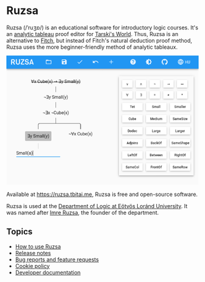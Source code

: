 # Ruzsa

Ruzsa (/ˈruʒɒ/) is an educational software for introductory logic courses. It's an 
[analytic tableau](https://en.wikipedia.org/wiki/Method_of_analytic_tableaux) proof editor for 
[Tarski's World](https://www.gradegrinder.net/Support/documentation.html?software=tarski). Thus, Ruzsa is an alternative 
to [Fitch](https://www.gradegrinder.net/Support/documentation.html?software=fitch), but instead of Fitch's natural 
deduction proof method, Ruzsa uses the more beginner-friendly method of analytic tableaux.

[![Ruzsa with first-order analytic tableau in progress](img/10_3_WIP.png)](https://ruzsa.tbitai.me)

Available at <https://ruzsa.tbitai.me>, Ruzsa is free and open-source software.

Ruzsa is used at the [Department of Logic at Eötvös Loránd University](http://phil.elte.hu/logic). It was named after 
[Imre Ruzsa](http://phil.elte.hu/logic/ruzsa.html), the founder of the department.

## Topics

* [How to use Ruzsa](USAGE.md)
* [Release notes](RELEASES.md)
* [Bug reports and feature requests](ISSUES.md)
* [Cookie policy](COOKIES.md)
* [Developer documentation](DEVELOPMENT.md)
